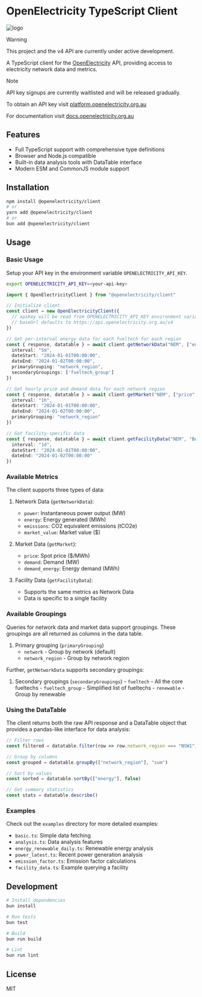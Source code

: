 # OpenElectricity TypeScript Client

![logo](https://platform.openelectricity.org.au/oe_logo_full.png)

> [!WARNING]
> This project and the v4 API are currently under active development.

A TypeScript client for the [OpenElectricity](https://openelectricity.org.au) API, providing access to electricity network data and metrics.

> [!NOTE]
> API key signups are currently waitlisted and will be released gradually.

To obtain an API key visit [platform.openelectricity.org.au](https://platfrom.openelectricity.org.au)

For documentation visit [docs.openelectricity.org.au](https://docs.openelectricity.org.au/introduction)

## Features

- Full TypeScript support with comprehensive type definitions
- Browser and Node.js compatible
- Built-in data analysis tools with DataTable interface
- Modern ESM and CommonJS module support

## Installation

```bash
npm install @openelectricity/client
# or
yarn add @openelectricity/client
# or
bun add @openelectricity/client
```

## Usage

### Basic Usage

Setup your API key in the environment variable `OPENELECTRICITY_API_KEY`.

```bash
export OPENELECTRICITY_API_KEY=<your-api-key>
```

```typescript
import { OpenElectricityClient } from "@openelectricity/client"

// Initialize client
const client = new OpenElectricityClient({
  // apiKey will be read from OPENELECTRICITY_API_KEY environment variable
  // baseUrl defaults to https://api.openelectricity.org.au/v4
})

// Get per-interval energy data for each fueltech for each region
const { response, datatable } = await client.getNetworkData("NEM", ["energy"], {
  interval: "5m",
  dateStart: "2024-01-01T00:00:00",
  dateEnd: "2024-01-02T00:00:00",
  primaryGrouping: "network_region",
  secondaryGroupings: ['fueltech_group']
})

// Get hourly price and demand data for each network region
const { response, datatable } = await client.getMarket("NEM", ["price", "demand"], {
  interval: "1h",
  dateStart: "2024-01-01T00:00:00",
  dateEnd: "2024-01-02T00:00:00",
  primaryGrouping: "network_region"
})

// Get facility-specific data
const { response, datatable } = await client.getFacilityData("NEM", "BANGOWF", ["energy", "market_value"], {
  interval: "1d",
  dateStart: "2024-01-01T00:00:00",
  dateEnd: "2024-01-02T00:00:00"
})
```

### Available Metrics

The client supports three types of data:

1. Network Data (`getNetworkData`):
   - `power`: Instantaneous power output (MW)
   - `energy`: Energy generated (MWh)
   - `emissions`: CO2 equivalent emissions (tCO2e)
   - `market_value`: Market value ($)

2. Market Data (`getMarket`):
   - `price`: Spot price ($/MWh)
   - `demand`: Demand (MW)
   - `demand_energy`: Energy demand (MWh)

3. Facility Data (`getFacilityData`):
   - Supports the same metrics as Network Data
   - Data is specific to a single facility

### Available Groupings

Queries for network data and market data support groupings. These groupings are all returned as columns in the data table.

 1. Primary grouping (`primaryGrouping`)
    - `network` - Group by network (default)
    - `network_region` - Group by network region

Further, `getNetworkData` supports secondary groupings:

  1. Secondary groupings (`secondaryGroupings`)
    - `fueltech` - All the core fueltechs
    - `fueltech_group` - Simplified list of fueltechs
    - `renewable` - Group by renewable

### Using the DataTable

The client returns both the raw API response and a DataTable object that provides a pandas-like interface for data analysis:

```typescript
// Filter rows
const filtered = datatable.filter(row => row.network_region === "NSW1")

// Group by columns
const grouped = datatable.groupBy(["network_region"], "sum")

// Sort by values
const sorted = datatable.sortBy(["energy"], false)

// Get summary statistics
const stats = datatable.describe()
```

### Examples

Check out the `examples` directory for more detailed examples:

- `basic.ts`: Simple data fetching
- `analysis.ts`: Data analysis features
- `energy_renewable_daily.ts`: Renewable energy analysis
- `power_latest.ts`: Recent power generation analysis
- `emission_factor.ts`: Emission factor calculations
- `facility_data.ts`: Example querying a facility

## Development

```bash
# Install dependencies
bun install

# Run tests
bun test

# Build
bun run build

# Lint
bun run lint
```

## License

MIT